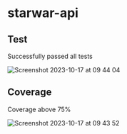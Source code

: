 # starwar-api

## Test
Successfully passed all tests

![Screenshot 2023-10-17 at 09 44 04](https://github.com/luisbarzola/starwar-api/assets/9602912/b7e77f41-5b7f-4d7d-abac-8773deb86507)


## Coverage 
Coverage above 75%

![Screenshot 2023-10-17 at 09 43 52](https://github.com/luisbarzola/starwar-api/assets/9602912/25f6937a-aa49-4675-be83-56c009774e2d)
